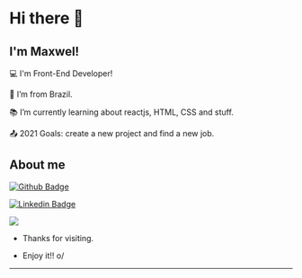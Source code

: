 <!--
**MaxwelSantana/MaxwelSantana** is a ✨ _special_ ✨ repository because its `README.md` (this file) appears on your GitHub profile.

Here are some ideas to get you started:

- 🔭 I’m currently working on ...
- 🌱 I’m currently learning ...
- 👯 I’m looking to collaborate on ...
- 🤔 I’m looking for help with ...
- 💬 Ask me about ...
- 📫 How to reach me: ...
- 😄 Pronouns: ...
- ⚡ Fun fact: ...
-->
# Hi there 👋

 

## I'm Maxwel!

 

:computer: I'm Front-End Developer!

:house_with_garden: I’m from Brazil.

:books: I’m currently learning about reactjs, HTML, CSS and stuff.

:outbox_tray: 2021 Goals: create a new project and find a new job.

 

## About me

[![Github Badge](https://img.shields.io/badge/-Github-000?style=flat-square&logo=Github&logoColor=white&link=https://github.com/MaxwelSantana)](https://github.com/MaxwelSantana)

[![Linkedin Badge](https://img.shields.io/badge/-LinkedIn-blue?style=flat-square&logo=Linkedin&logoColor=white&link=https://www.linkedin.com/in/maxwel-santana-27ab024b/)](https://www.linkedin.com/in/maxwel-santana-27ab024b/)

<code><img src="https://img.shields.io/badge/JavaScript-323330?style=for-the-badge&logo=javascript&logoColor=F7DF1E"></code>

- Thanks for visiting.

- Enjoy it!! o/

----------------------------------------------------------------------------------
